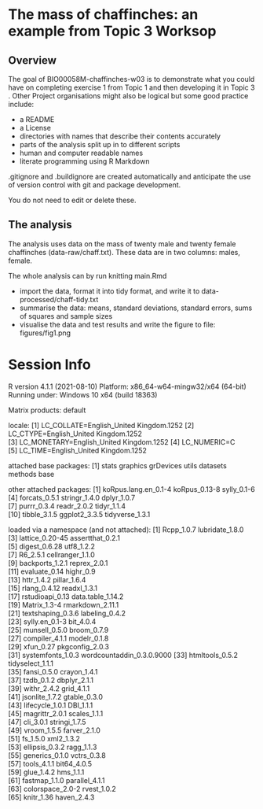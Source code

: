 
# The mass of chaffinches: an example from Topic 3 Worksop

<!-- badges: start -->
<!-- badges: end -->

## Overview
The goal of BIO00058M-chaffinches-w03 is to demonstrate what you could have on completing exercise 1 from Topic 1 and then developing it in Topic 3 .
Other Project organisations might also be logical but some good practice include:

-  a README
-  a License
-  directories with names that describe their contents accurately
-  parts of the analysis split up in to different scripts
-  human and computer readable names
-  literate programming using R Markdown

.gitignore and .buildignore are created automatically and anticipate the use of version control with git and package development.

You do not need to edit or delete these.

## The analysis
The analysis uses data on the mass of twenty male and twenty female chaffinches (data-raw/chaff.txt).
These data are in two columns: males, female.

The whole analysis can by run knitting main.Rmd

-  import the data, format it into tidy format, and write it to data-processed/chaff-tidy.txt
-  summarise the data: means, standard deviations, standard errors, sums of squares and sample sizes
-  visualise the data and test results and write the figure to file: figures/fig1.png


# Session Info
R version 4.1.1 (2021-08-10)
Platform: x86_64-w64-mingw32/x64 (64-bit)
Running under: Windows 10 x64 (build 18363)

Matrix products: default

locale:
[1] LC_COLLATE=English_United Kingdom.1252 
[2] LC_CTYPE=English_United Kingdom.1252   
[3] LC_MONETARY=English_United Kingdom.1252
[4] LC_NUMERIC=C                           
[5] LC_TIME=English_United Kingdom.1252    

attached base packages:
[1] stats     graphics  grDevices utils     datasets  methods   base     

other attached packages:
 [1] koRpus.lang.en_0.1-4 koRpus_0.13-8        sylly_0.1-6         
 [4] forcats_0.5.1        stringr_1.4.0        dplyr_1.0.7         
 [7] purrr_0.3.4          readr_2.0.2          tidyr_1.1.4         
[10] tibble_3.1.5         ggplot2_3.3.5        tidyverse_1.3.1     

loaded via a namespace (and not attached):
 [1] Rcpp_1.0.7                lubridate_1.8.0          
 [3] lattice_0.20-45           assertthat_0.2.1         
 [5] digest_0.6.28             utf8_1.2.2               
 [7] R6_2.5.1                  cellranger_1.1.0         
 [9] backports_1.2.1           reprex_2.0.1             
[11] evaluate_0.14             highr_0.9                
[13] httr_1.4.2                pillar_1.6.4             
[15] rlang_0.4.12              readxl_1.3.1             
[17] rstudioapi_0.13           data.table_1.14.2        
[19] Matrix_1.3-4              rmarkdown_2.11.1         
[21] textshaping_0.3.6         labeling_0.4.2           
[23] sylly.en_0.1-3            bit_4.0.4                
[25] munsell_0.5.0             broom_0.7.9              
[27] compiler_4.1.1            modelr_0.1.8             
[29] xfun_0.27                 pkgconfig_2.0.3          
[31] systemfonts_1.0.3         wordcountaddin_0.3.0.9000
[33] htmltools_0.5.2           tidyselect_1.1.1         
[35] fansi_0.5.0               crayon_1.4.1             
[37] tzdb_0.1.2                dbplyr_2.1.1             
[39] withr_2.4.2               grid_4.1.1               
[41] jsonlite_1.7.2            gtable_0.3.0             
[43] lifecycle_1.0.1           DBI_1.1.1                
[45] magrittr_2.0.1            scales_1.1.1             
[47] cli_3.0.1                 stringi_1.7.5            
[49] vroom_1.5.5               farver_2.1.0             
[51] fs_1.5.0                  xml2_1.3.2               
[53] ellipsis_0.3.2            ragg_1.1.3               
[55] generics_0.1.0            vctrs_0.3.8              
[57] tools_4.1.1               bit64_4.0.5              
[59] glue_1.4.2                hms_1.1.1                
[61] fastmap_1.1.0             parallel_4.1.1           
[63] colorspace_2.0-2          rvest_1.0.2              
[65] knitr_1.36                haven_2.4.3    

